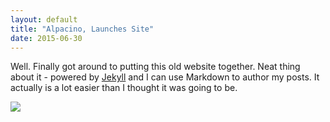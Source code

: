 ```yaml
---
layout: default
title: "Alpacino, Launches Site"
date: 2015-06-30
---
```


Well. Finally got around to putting this old website together. Neat thing about it - powered by [Jekyll](http://jekyllrb.com) and I can use Markdown to author my posts. It actually is a lot easier than I thought it was going to be.

![](https://lh3.googleusercontent.com/xG2tTkJcD1-ZpbpdlkK_w6i2uLF6BpampRgwbQX8T_THSkGcdwp9HsjF8MyDGDRykcdWzHZ6LDmj0hbIep7xR4ofX2qdO6Yot7QM=w958-h685)
